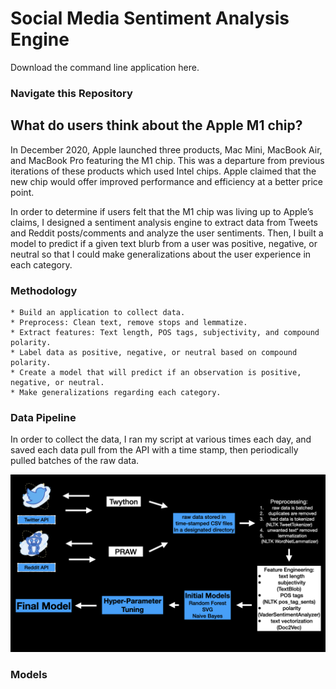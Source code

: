 # Social Media Sentiment Analysis Engine
Download the command line application here.

### Navigate this Repository

## What do users think about the Apple M1 chip?

In December 2020, Apple launched three products, Mac Mini, MacBook Air, and MacBook Pro featuring the M1 chip. This was a departure from previous iterations of these products which used Intel chips. Apple claimed that the new chip would offer improved performance and efficiency at a better price point.

In order to determine if users felt that the M1 chip was living up to Apple’s claims, I designed a sentiment analysis engine to extract data from Tweets and Reddit posts/comments and analyze the user sentiments. Then, I built a model to predict if a given text blurb from a user was positive, negative, or neutral so that I could make generalizations about   the user experience in each category.

### Methodology
	* Build an application to collect data.
	* Preprocess: Clean text, remove stops and lemmatize.
	* Extract features: Text length, POS tags, subjectivity, and compound polarity.
	* Label data as positive, negative, or neutral based on compound polarity.
	* Create a model that will predict if an observation is positive, negative, or neutral.
	* Make generalizations regarding each category.

### Data Pipeline
In order to collect the data, I ran my script at various times each day, and saved each data pull from the API with a time stamp, then periodically pulled batches of the raw data.

![DataPipeline](https://github.com/xinegan88/AppleM1OpinionMining/blob/main/images/DataPipeline.png.001.png)

### Models


